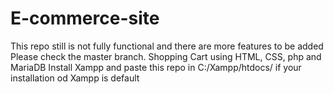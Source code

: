 # E-commerce-site
This repo still is not fully functional and there are more features to be added
Please check the master branch.
Shopping Cart using HTML, CSS, php and MariaDB
Install Xampp and paste this repo in C:/Xampp/htdocs/ if your installation od Xampp is default
